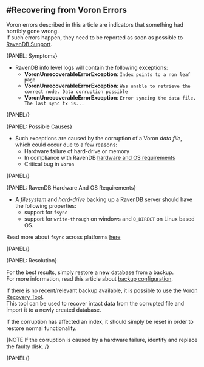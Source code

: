 ﻿#Recovering from Voron Errors 
---

Voron errors described in this article are indicators that something had horribly gone wrong.  
If such errors happen, they need to be reported as soon as possible to [RavenDB Support](https://ravendb.net/support/supportrequest).  

{PANEL: Symptoms}  

* RavenDB info level logs will contain the following exceptions:
  * **VoronUnrecoverableErrorException**: `Index points to a non leaf page`  
  * **VoronUnrecoverableErrorException**: `Was unable to retrieve the correct node. Data corruption possible`  
  * **VoronUnrecoverableErrorException**: `Error syncing the data file. The last sync tx is...`  

{PANEL/} 

{PANEL: Possible Causes}  

* Such exceptions are caused by the corruption of a Voron _data file_, which could occur due to a few reasons:  
  * Hardware failure of hard-drive or memory  
  * In compliance‏ with RavenDB [hardware and OS requirements](../users-issues/recovering-from-voron-errors#ravendb-hardware-and-os-requirements)  
  * Critical bug in `Voron`

{PANEL/}

{PANEL: RavenDB Hardware And OS Requirements}

* A _filesystem_ and _hard-drive_ backing up a RavenDB server should have the following properties:
  * support for `fsync`  
  * support for `write-through` on windows and `O_DIRECT` on Linux based OS.  
  
 Read more about `fsync` across platforms [here](https://web.archive.org/web/20160319103232/https://www.humboldt.co.uk/fsync-across-platforms/)

{PANEL/}

{PANEL: Resolution}

For the best results, simply restore a new database from a backup.  
For more information, read this article about [backup configuration](../server/configuration/backup-configuration).  

If there is no recent/relevant backup available, it is possible to use the [Voron Recovery Tool](../server/troubleshooting/voron-recovery-tool).  
This tool can be used to recover intact data from the corrupted file and import it to a newly created database.  
  
If the corruption has affected an index, it should simply be reset in order to restore normal functionality.  

{NOTE If the corruption is caused by a hardware failure, identify and replace the faulty disk. /}

{PANEL/}
